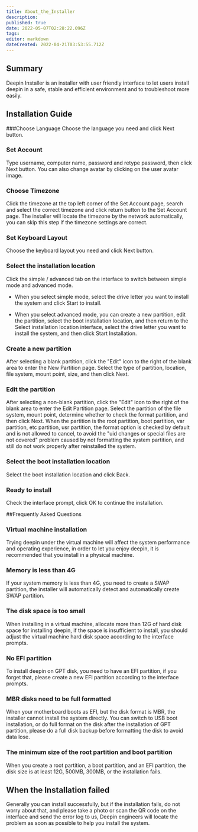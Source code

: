 ```yaml
---
title: About_the_Installer
description: 
published: true
date: 2022-05-07T02:28:22.096Z
tags: 
editor: markdown
dateCreated: 2022-04-21T03:53:55.712Z
---
```


## Summary

Deepin Installer is an installer with user friendly interface to let users install deepin in a safe, stable and efficient environment and to troubleshoot more easily.

## Installation Guide
###Choose Language
Choose the language you need and click Next button.

### Set Account
Type username, computer name, password and retype password, then click Next button. You can also change avatar by clicking on the user avatar image.


### Choose Timezone
Click the timezone at the top left corner of the Set Account page, search and select the correct timezone and click return button to the Set Account page. The installer will locate the timezone by the network automatically, you can skip this step if the timezone settings are correct.


### Set Keyboard Layout
Choose the keyboard layout you need and click Next button.

### Select the installation location
Click the simple / advanced tab on the interface to switch between simple mode and advanced mode.

- When you select simple mode, select the drive letter you want to install the system and click Start to install.



- When you select advanced mode, you can create a new partition, edit the partition, select the boot installation location, and then return to the Select installation location interface, select the drive letter you want to install the system, and then click Start Installation.



### Create a new partition
After selecting a blank partition, click the "Edit" icon to the right of the blank area to enter the New Partition page.
Select the type of partition, location, file system, mount point, size, and then click Next.



### Edit the partition
After selecting a non-blank partition, click the "Edit" icon to the right of the blank area to enter the Edit Partition page.
Select the partition of the file system, mount point, determine whether to check the format partition, and then click Next.
When the partition is the root partition, boot partition, var partition, etc partition, usr partition, the format option is checked by default and is not allowed to cancel, to avoid the "uid changes or special files are not covered" problem caused by not formatting the system partition, and still do not work properly after reinstalled the system.


### Select the boot installation location
Select the boot installation location and click Back.

### Ready to install
Check the interface prompt, click OK to continue the installation.


##Frequently Asked Questions
### Virtual machine installation
Trying deepin under the virtual machine will affect the system performance and operating experience, in order to let you enjoy deepin, it is recommended that you install in a physical machine.

### Memory is less than 4G
If your system memory is less than 4G, you need to create a SWAP partition, the installer will automatically detect and automatically create SWAP partition.
### The disk space is too small
When installing in a virtual machine, allocate more than 12G of hard disk space for installing deepin, if the space is insufficient to install, you should adjust the virtual machine hard disk space according to the interface prompts.
### No EFI partition
To install deepin on GPT disk, you need to have an EFI partition, if you forget that, please create a new EFI partition according to the interface prompts.
### MBR disks need to be full formatted
When your motherboard boots as EFI, but the disk format is MBR, the installer cannot install the system directly. You can switch to USB boot installation, or do full format on the disk after the installation of GPT partition, please do a full disk backup before formatting the disk to avoid data lose.

### The minimum size of the root partition and boot partition
When you create a root partition, a boot partition, and an EFI partition, the disk size is at least 12G, 500MB, 300MB, or the installation fails.

## When the Installation failed
Generally you can install successfully, but if the installation fails, do not worry about that, and please take a photo or scan the QR code on the interface and send the error log to us, Deepin engineers will locate the problem as soon as possible to help you install the system.